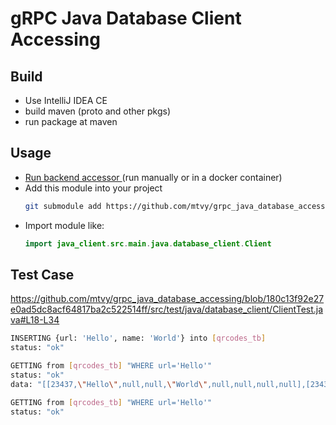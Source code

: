 # gRPC Java Database Client Accessing

## Build
- Use IntelliJ IDEA CE
- build maven (proto and other pkgs)
- run package at maven

## Usage
- <a href="https://github.com/mtvy/grpc_database_accessorzz"> Run backend accessor </a> (run manually or in a docker container)
- Add this module into your project
  ```bash
  git submodule add https://github.com/mtvy/grpc_java_database_accessing.git
  ```
- Import module like:
  ```java
  import java_client.src.main.java.database_client.Client
  ```

## Test Case

https://github.com/mtvy/grpc_java_database_accessing/blob/180c13f92e27e0ad5dc8acf64817ba2c522514ff/src/test/java/database_client/ClientTest.java#L18-L34

```bash
INSERTING {url: 'Hello', name: 'World'} into [qrcodes_tb]
status: "ok"

GETTING from [qrcodes_tb] "WHERE url='Hello'"
status: "ok"
data: "[[23437,\"Hello\",null,null,\"World\",null,null,null,null],[23438,\"Hello\",null,null,\"World\",null,null,null,null]]"

GETTING from [qrcodes_tb] "WHERE url='Hello'"
status: "ok"
```
